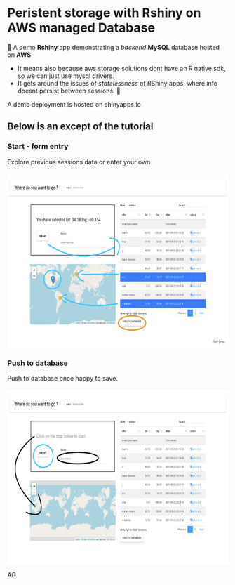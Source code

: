 # Peristent storage with Rshiny on AWS managed Database
🍎
A demo **Rshiny** app demonstrating a _backend_  **MySQL** database hosted on **AWS**

- It means also because aws storage solutions dont have an R native sdk, so we can just use mysql drivers.
- It gets around the issues of _statelessness_ of RShiny apps, where info doesnt persist between sessions.
🧏

A demo deployment is hosted on shinyapps.io

## Below is an except of the tutorial 

### Start - form entry
Explore previous sessions data
or enter your own
<p align="center">
<img  height="400" src="storage_app/www/finish_edited.png">
</p>

### Push to database
Push to database once happy to save.
<p align="center">
<img height="400" src="storage_app/www/to_start_edited.png">
</p>


AG
<!--![](storage_app/www/finish_edited.png)
